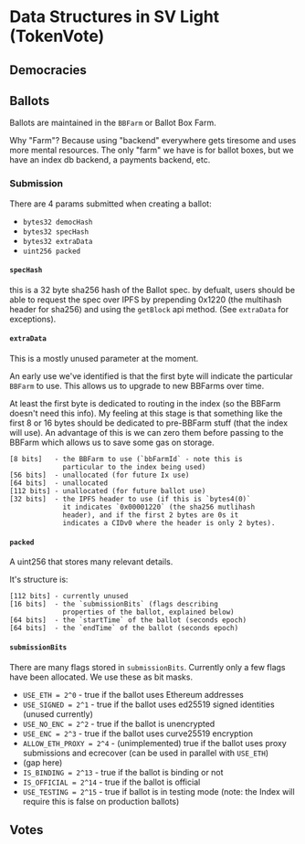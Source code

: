 # Data Structures in SV Light (TokenVote)

## Democracies

## Ballots

Ballots are maintained in the `BBFarm` or Ballot Box Farm.

Why "Farm"? Because using "backend" everywhere gets tiresome and uses more mental resources. 
The only "farm" we have is for ballot boxes, but we have an index db backend, a payments backend, etc.

### Submission

There are 4 params submitted when creating a ballot:

* `bytes32 democHash`
* `bytes32 specHash`
* `bytes32 extraData`
* `uint256 packed`

#### `specHash`

this is a 32 byte sha256 hash of the Ballot spec. 
by defualt, users should be able to request the spec over IPFS by prepending 
0x1220 (the multihash header for sha256) and using the `getBlock` api method.
(See `extraData` for exceptions).

#### `extraData`

This is a mostly unused parameter at the moment.

An early use we've identified is that the first byte will indicate the
particular `BBFarm` to use. This allows us to upgrade to new BBFarms over
time.

At least the first byte is dedicated to routing in the index (so the BBFarm 
doesn't need this info). My feeling at this stage is that something like the 
first 8 or 16 bytes should be dedicated to pre-BBFarm stuff (that the index 
will use). An advantage of this is we can zero them before passing to the
BBFarm which allows us to save some gas on storage.

```
[8 bits]   - the BBFarm to use (`bbFarmId` - note this is 
             particular to the index being used)
[56 bits]  - unallocated (for future Ix use)
[64 bits]  - unallocated
[112 bits] - unallocated (for future ballot use)
[32 bits]  - the IPFS header to use (if this is `bytes4(0)` 
             it indicates `0x00001220` (the sha256 mutlihash 
             header), and if the first 2 bytes are 0s it 
             indicates a CIDv0 where the header is only 2 bytes). 
```

#### `packed`

A uint256 that stores many relevant details.

It's structure is:

```
[112 bits] - currently unused
[16 bits]  - the `submissionBits` (flags describing 
             properties of the ballot, explained below)
[64 bits]  - the `startTime` of the ballot (seconds epoch)
[64 bits]  - the `endTime` of the ballot (seconds epoch)
```

#### `submissionBits`

There are many flags stored in `submissionBits`. 
Currently only a few flags have been allocated.
We use these as bit masks.

* `USE_ETH = 2^0` - true if the ballot uses Ethereum addresses
* `USE_SIGNED = 2^1` - true if the ballot uses ed25519 signed identities (unused currently)
* `USE_NO_ENC = 2^2` - true if the ballot is unencrypted
* `USE_ENC = 2^3` - true if the ballot uses curve25519 encryption
* `ALLOW_ETH_PROXY = 2^4` - (unimplemented) true if the ballot uses proxy submissions and ecrecover (can be used in parallel with `USE_ETH`)
* (gap here)
* `IS_BINDING = 2^13` - true if the ballot is binding or not
* `IS_OFFICIAL = 2^14` - true if the ballot is official
* `USE_TESTING = 2^15` - true if ballot is in testing mode (note: the Index will require this is false on production ballots)

## Votes
